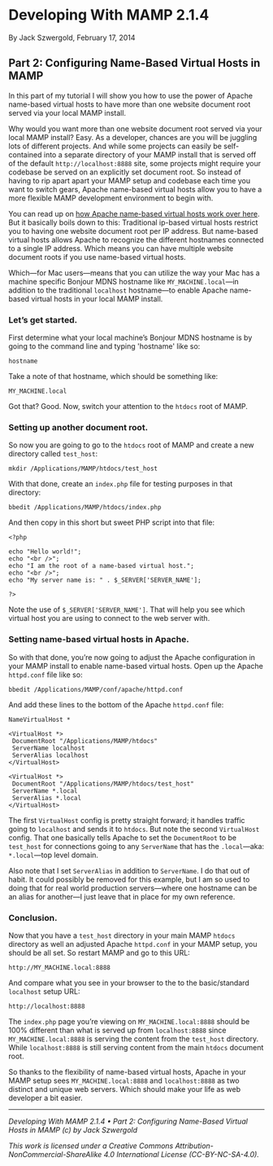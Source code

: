 # Developing With MAMP 2.1.4

By Jack Szwergold, February 17, 2014

## Part 2: Configuring Name-Based Virtual Hosts in MAMP

In this part of my tutorial I will show you how to use the power of Apache name-based virtual hosts to have more than one website document root served via your local MAMP install.

Why would you want more than one website document root served via your local MAMP install? Easy. As a developer, chances are you will be juggling lots of different projects. And while some projects can easily be self-contained into a separate directory of your MAMP install that is served off of the default `http://localhost:8888` site, some projects might require your codebase be served on an explicitly set document root. So instead of having to rip apart apart your MAMP setup and codebase each time you want to switch gears, Apache name-based virtual hosts allow you to have a more flexible MAMP development environment to begin with.

You can read up on [how Apache name-based virtual hosts work over here][1]. But it basically boils down to this: Traditional ip-based virtual hosts restrict you to having one website document root per IP address. But name-based virtual hosts allows Apache to recognize the different hostnames connected to a single IP address. Which means you can have multiple website document roots if you use name-based virtual hosts.

Which—for Mac users—means that you can utilize the way your Mac has a machine specific Bonjour MDNS hostname like `MY_MACHINE.local`—in addition to the traditional `localhost` hostname—to enable Apache name-based virtual hosts in your local MAMP install.

### Let’s get started.

First determine what your local machine’s Bonjour MDNS hostname is by going to the command line and typing 'hostname' like so:

	hostname

Take a note of that hostname, which should be something like:

	MY_MACHINE.local

Got that? Good. Now, switch your attention to the `htdocs` root of MAMP.

### Setting up another document root.

So now you are going to go to the `htdocs` root of MAMP and create a new directory called `test_host`:

	mkdir /Applications/MAMP/htdocs/test_host

With that done, create an `index.php` file for testing purposes in that directory:

	bbedit /Applications/MAMP/htdocs/index.php

And then copy in this short but sweet PHP script into that file:

	<?php

	echo "Hello world!";
	echo "<br />";
	echo "I am the root of a name-based virtual host.";
	echo "<br />";
	echo "My server name is: " . $_SERVER['SERVER_NAME'];

	?>

Note the use of `$_SERVER['SERVER_NAME']`. That will help you see which virtual host you are using to connect to the web server with.

### Setting name-based virtual hosts in Apache.

So with that done, you’re now going to adjust the Apache configuration in your MAMP install to enable name-based virtual hosts. Open up the Apache `httpd.conf` file like so:

	bbedit /Applications/MAMP/conf/apache/httpd.conf

And add these lines to the bottom of the Apache `httpd.conf` file:

	NameVirtualHost *

	<VirtualHost *>
	 DocumentRoot "/Applications/MAMP/htdocs"
	 ServerName localhost
	 ServerAlias localhost
	</VirtualHost>

	<VirtualHost *>
	 DocumentRoot "/Applications/MAMP/htdocs/test_host"
	 ServerName *.local
	 ServerAlias *.local
	</VirtualHost>

The first `VirtualHost` config is pretty straight forward; it handles traffic going to `localhost` and sends it to `htdocs`. But note the second `VirtualHost` config. That one basically tells Apache to set the `DocumentRoot` to be `test_host` for connections going to any `ServerName` that has the `.local`—aka: `*.local`—top level domain.

Also note that I set `ServerAlias` in addition to `ServerName`. I do that out of habit. It could possibly be removed for this example, but I am so used to doing that for real world production servers—where one hostname can be an alias for another—I just leave that in place for my own reference.

### Conclusion.

Now that you have a `test_host` directory in your main MAMP `htdocs` directory as well an adjusted Apache `httpd.conf` in your MAMP setup, you should be all set. So restart MAMP and go to this URL:

	http://MY_MACHINE.local:8888

And compare what you see in your browser to the to the basic/standard `localhost` setup URL:

	http://localhost:8888

The `index.php` page you’re viewing on `MY_MACHINE.local:8888` should be 100% different than what is served up from `localhost:8888` since `MY_MACHINE.local:8888` is serving the content from the `test_host` directory. While `localhost:8888` is still serving content from the main `htdocs` document root.

So thanks to the flexibility of name-based virtual hosts, Apache in your MAMP setup sees `MY_MACHINE.local:8888` and `localhost:8888` as two distinct and unique web servers. Which should make your life as web developer a bit easier.

***

*Developing With MAMP 2.1.4 • Part 2: Configuring Name-Based Virtual Hosts in MAMP (c) by Jack Szwergold*

*This work is licensed under a Creative Commons Attribution-NonCommercial-ShareAlike 4.0 International License (CC-BY-NC-SA-4.0).*

[1]: http://httpd.apache.org/docs/2.2/vhosts/name-based.html "Apache HTTP Server • Name-based Virtual Host Support"
